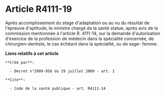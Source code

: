 # Article R4111-19

Après accomplissement du stage d'adaptation ou au vu du résultat de l'épreuve d'aptitude, le ministre chargé de la santé
statue, après avis de la commission mentionnée à l'article R. 4111-14, sur la demande d'autorisation d'exercice de la
profession de médecin dans la spécialité concernée, de chirurgien-dentiste, le cas échéant dans la spécialité, ou de sage-
femme.

**Liens relatifs à cet article**

	**Créé par**:

	  - Décret n°2009-958 du 29 juillet 2009 - art. 1

	**Cite**:

	  - Code de la santé publique - art. R4111-14
